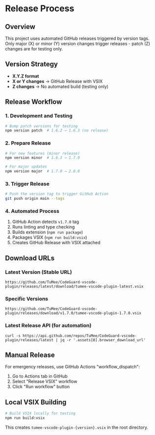 # Release Process

## Overview
This project uses automated GitHub releases triggered by version tags. Only major (X) or minor (Y) version changes trigger releases - patch (Z) changes are for testing only.

## Version Strategy
- **X.Y.Z format**
- **X or Y changes** → GitHub Release with VSIX
- **Z changes** → No automated build (testing only)

## Release Workflow

### 1. Development and Testing
```bash
# Bump patch versions for testing
npm version patch  # 1.6.2 → 1.6.3 (no release)
```

### 2. Prepare Release
```bash
# For new features (minor release)
npm version minor  # 1.6.3 → 1.7.0

# For major updates  
npm version major  # 1.7.0 → 2.0.0
```

### 3. Trigger Release
```bash
# Push the version tag to trigger GitHub Action
git push origin main --tags
```

### 4. Automated Process
1. GitHub Action detects `v1.7.0` tag
2. Runs linting and type checking
3. Builds extension (`npm run package`)
4. Packages VSIX (`npm run build:vsix`)
5. Creates GitHub Release with VSIX attached

## Download URLs

### Latest Version (Stable URL)
```
https://github.com/TuMee/CodeGuard-vscode-plugin/releases/latest/download/tumee-vscode-plugin-latest.vsix
```

### Specific Versions
```
https://github.com/TuMee/CodeGuard-vscode-plugin/releases/download/v1.7.0/tumee-vscode-plugin-1.7.0.vsix
```

### Latest Release API (for automation)
```
curl -s https://api.github.com/repos/TuMee/CodeGuard-vscode-plugin/releases/latest | jq -r '.assets[0].browser_download_url'
```

## Manual Release
For emergency releases, use GitHub Actions "workflow_dispatch":
1. Go to Actions tab in GitHub
2. Select "Release VSIX" workflow  
3. Click "Run workflow" button

## Local VSIX Building
```bash
# Build VSIX locally for testing
npm run build:vsix
```

This creates `tumee-vscode-plugin-{version}.vsix` in the root directory.
